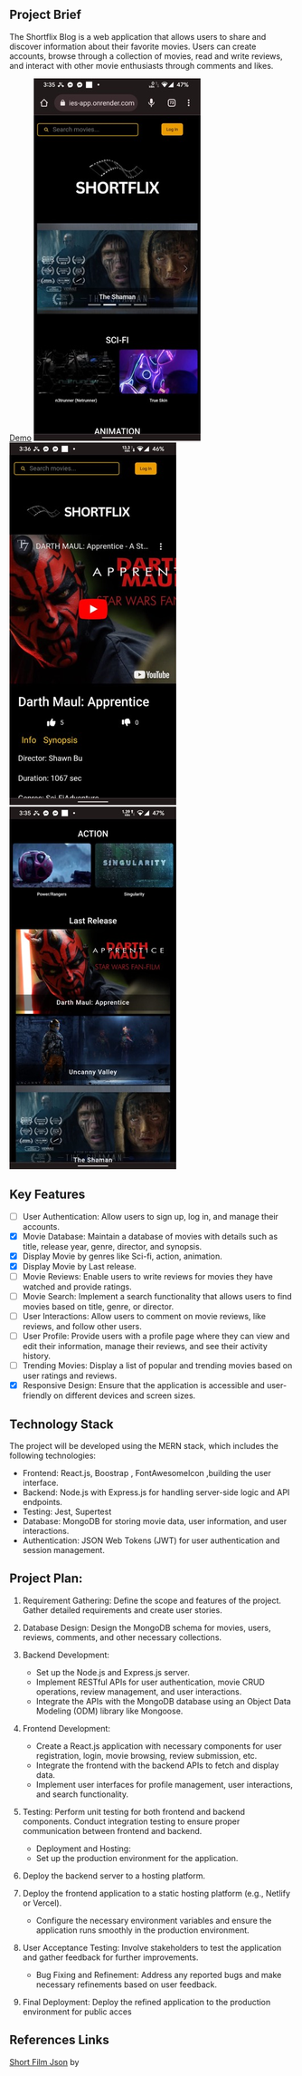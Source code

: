 ## Project Brief

The Shortflix Blog is a web application that allows users to share and discover information about their favorite movies. Users can create accounts, browse through a collection of movies, read and write reviews, and interact with other movie enthusiasts through comments and likes.

[Demo](https://shortflixmovies-app.onrender.com/)
![Shortflix Demo Web view ](interfaz_img/homeMedium.jpeg)
![Shortflix Demo Web view ](interfaz_img/movieMedium.jpeg)
![Shortflix Demo Web view ](interfaz_img/lastReleaseMedium.jpeg)

## Key Features

- [ ] User Authentication: Allow users to sign up, log in, and manage their accounts.
- [x] Movie Database: Maintain a database of movies with details such as title, release year, genre, director, and synopsis.
- [x] Display Movie by genres like Sci-fi, action, animation.
- [x] Display Movie by Last release.
- [ ] Movie Reviews: Enable users to write reviews for movies they have watched and provide ratings.
- [ ] Movie Search: Implement a search functionality that allows users to find movies based on title, genre, or director.
- [ ] User Interactions: Allow users to comment on movie reviews, like reviews, and follow other users.
- [ ] User Profile: Provide users with a profile page where they can view and edit their information, manage their reviews, and see their activity history.
- [ ] Trending Movies: Display a list of popular and trending movies based on user ratings and reviews.
- [x] Responsive Design: Ensure that the application is accessible and user-friendly on different devices and screen sizes.

## Technology Stack

The project will be developed using the MERN stack, which includes the following technologies:

- Frontend: React.js, Boostrap , FontAwesomeIcon ,building the user interface.
- Backend: Node.js with Express.js for handling server-side logic and API endpoints.
- Testing: Jest, Supertest
- Database: MongoDB for storing movie data, user information, and user interactions.
- Authentication: JSON Web Tokens (JWT) for user authentication and session management.

## Project Plan:

1. Requirement Gathering: Define the scope and features of the project. Gather detailed requirements and create user stories.
2. Database Design: Design the MongoDB schema for movies, users, reviews, comments, and other necessary collections.
3. Backend Development:

   - Set up the Node.js and Express.js server.
   - Implement RESTful APIs for user authentication, movie CRUD operations, review management, and user interactions.
   - Integrate the APIs with the MongoDB database using an Object Data Modeling (ODM) library like Mongoose.

4. Frontend Development:

   - Create a React.js application with necessary components for user registration, login, movie browsing, review submission, etc.
   - Integrate the frontend with the backend APIs to fetch and display data.
   - Implement user interfaces for profile management, user interactions, and search functionality.

5. Testing: Perform unit testing for both frontend and backend components. Conduct integration testing to ensure proper communication between frontend and backend.

   - Deployment and Hosting:
   - Set up the production environment for the application.

6. Deploy the backend server to a hosting platform.
7. Deploy the frontend application to a static hosting platform (e.g., Netlify or Vercel).

   - Configure the necessary environment variables and ensure the application runs smoothly in the production environment.

8. User Acceptance Testing: Involve stakeholders to test the application and gather feedback for further improvements.

   - Bug Fixing and Refinement: Address any reported bugs and make necessary refinements based on user feedback.

9. Final Deployment: Deploy the refined application to the production environment for public acces

## References Links

[Short Film Json](https://github.com/vankasteelj/json-shorts/blob/master/api.json) by
